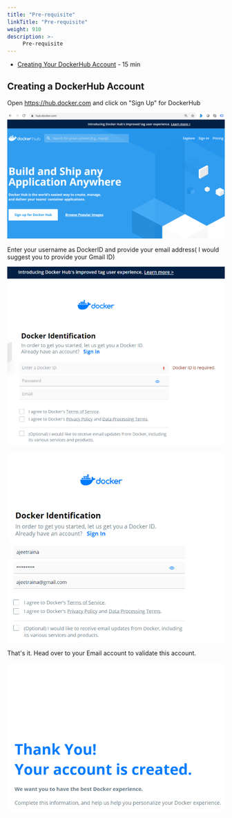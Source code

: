 ```yaml
---
title: "Pre-requisite"
linkTitle: "Pre-requisite"
weight: 910
description: >-
     Pre-requisite
---
```




- [Creating Your DockerHub Account](#creating-your-dockerhub-account) - 15 min

## Creating a DockerHub Account

Open https://hub.docker.com and click on "Sign Up" for DockerHub

![My image](dockerhub1.png)

Enter your username as DockerID and provide your email address( I would suggest you to provide your Gmail ID)

![My image](dockerhub2.png)


![My image](dockerhub3.png)

That's it. Head over to your Email account to validate this account.


![My image](dockerhub4.png)
